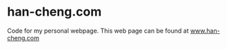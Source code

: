 han-cheng.com
=============

Code for my personal webpage. This web page can be found at www.han-cheng.com
